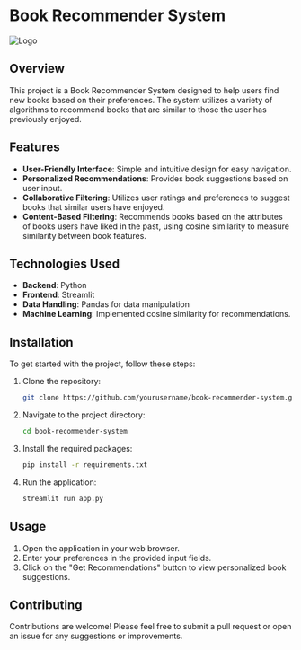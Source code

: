 # Book Recommender System

![Logo](path/to/logo.png) <!-- Replace with the path to your logo image -->

## Overview
This project is a Book Recommender System designed to help users find new books based on their preferences. The system utilizes a variety of algorithms to recommend books that are similar to those the user has previously enjoyed.

## Features
- **User-Friendly Interface**: Simple and intuitive design for easy navigation.
- **Personalized Recommendations**: Provides book suggestions based on user input.
- **Collaborative Filtering**: Utilizes user ratings and preferences to suggest books that similar users have enjoyed.
- **Content-Based Filtering**: Recommends books based on the attributes of books users have liked in the past, using cosine similarity to measure similarity between book features.

## Technologies Used
- **Backend**: Python 
- **Frontend**: Streamlit
- **Data Handling**: Pandas for data manipulation
- **Machine Learning**: Implemented cosine similarity for recommendations.

## Installation
To get started with the project, follow these steps:

1. Clone the repository:
   ```bash
   git clone https://github.com/yourusername/book-recommender-system.git
   ```

2. Navigate to the project directory:
   ```bash
   cd book-recommender-system
   ```

3. Install the required packages:
   ```bash
   pip install -r requirements.txt
   ```

4. Run the application:
   ```bash
   streamlit run app.py
   ```

## Usage
1. Open the application in your web browser.
2. Enter your preferences in the provided input fields.
3. Click on the "Get Recommendations" button to view personalized book suggestions.

## Contributing
Contributions are welcome! Please feel free to submit a pull request or open an issue for any suggestions or improvements.


